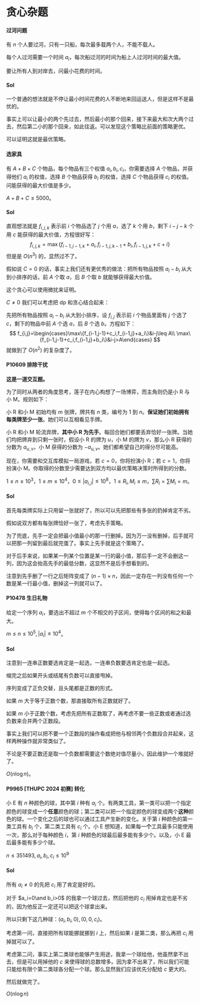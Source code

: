 # 贪心杂题

#### 过河问题

有 $n$ 个人要过河，只有一只船，每次最多载两个人，不能不载人。

每个人过河需要一个时间 $a_i$，每次船过河的时间为船上人过河时间的最大值。

要让所有人到对岸去，问最小花费的时间。















#### Sol

一个普通的想法就是不停让最小时间花费的人不断地来回运送人，但是这样不是最优的。

事实上可以让最小的两个先过去，然后最小的那个回来，接下来最大和次大两个过去，然后第二小的那个回来，如此往返。可以发现这个策略比前面的策略更优。

可以证明这就是最优策略。





#### 选家具

有 $A+B+C$ 个物品，每个物品有三个权值 $a_i,b_i,c_i$，你需要选择 $A$ 个物品，并获得他们 $a_i$ 的权值，选择 $B$ 个物品获得 $b_i$ 的权值，选择 $C$ 个物品获得 $c_i$ 的权值。问能获得的最大价值是多少。

$A+B+C\leq5000$。

















#### Sol

直观想法就是 $f_{i,j,k}$ 表示前 $i$ 个物品选了 $j$ 个用 $a$，选了 $k$ 个用 $b$，剩下 $i-j-k$ 个用 $c$ 能获得的最大价值，方程很好写：
$$
f_{i,j,k}=\max\{f_{i-1,j-1,k}+a_i,f_{i-1,j,k-1}+b_i,f_{i-1,j,k}+c+i\}
$$
但是是 $O(n^3)$ 的，显然过不了。

假如说 $C=0$ 的话，事实上我们还有更优秀的做法：把所有物品按照 $a_i-b_i$ 从大到小排序的话，前 $A$ 个取 $a$，后 $B$ 个取 $b$ 就能够获得最大价值。

这个贪心可以使用微扰来证明。

$C\not=0$ 我们可以考虑把 dp 和贪心结合起来：

先把所有物品按照 $a_i-b_i$ 从大到小排序，设 $f_{i,j}$ 表示前 $i$ 个物品里面有 $j$ 个选了 $c$，剩下的物品中前 $A$ 个选 $a$，后 $B$ 个选 $b$。方程如下：
$$
f_{i,j}=\begin{cases}\max\{f_{i-1,j-1}+c_i,f_{i-1,j}+a_i\}&i-j\leq A\\
\max\{f_{i-1,j-1}+c_i,f_{i-1,j}+b_i\}&i-j>A\end{cases}
$$
就做到了 $O(n^2)$ 的复杂度了。









#### P10609 排除干扰

**这是一道交互题。**

为了同时从两者的角度思考，莲子在内心构想了一场博弈，而主角则仍是小 R 与小 M，规则如下：

小 R 和小 M 初始均有 $m$ 张牌，牌共有 $n$ 类，编号为 $1$ 到 $n$。**保证她们初始拥有每类牌至少一张**。她们可以互相看见手牌。

小 R 和小 M 轮流弃牌，**其中小 R 为先手**。每回合她们都要丢弃恰好一张牌。当她们均把牌弃到只剩一张时，假设小 R 的牌为 $u$，小 M 的牌为 $v$，那么小 R 获得的分数为 $a_{u,v}$，小 M 获得的分数为 $-a_{u,v}$。她们都希望自己的得分尽可能高。

现在，你需要和交互库模拟一局游戏，若 $c=0$，你将扮演小 R；若 $c=1$，你将扮演小 M。你取得的分数至少需要达到双方均以最优策略决策时所得到的分数。

$1\le n\le 10^3$，$1\le m\le 10^4$，$0\le |a_{i,j}|\le 10^8$，$1\le R_i,M_i \le m$，$\sum R_i = \sum M_i = m$。















#### Sol

首先每类牌实际上只用留一张就好了，所以可以先把那些有多张的扔掉肯定不劣。

假如说双方都有每张牌恰好一张了，考虑先手策略。

为了兜底，先手一定会把最小值最小的那一行删掉。因为万一没有删掉，后手就可以把那一列留到最后就完蛋了。事实上先手就是这个策略了。

对于后手来说，如果某一列某个位置是某一行的最小值，那后手一定不会删这一列，因为这会抬高先手的最低分数，这显然不是后手想看到的。

注意到先手删了一行之后矩阵变成了 $(n-1)\times n$，因此一定存在一列没有任何一个数是某一行最小值，删掉这一列就可以了。



















#### P10478 生日礼物

给定一个序列 $a_i$，要选出不超过 $m$ 个不相交的子区间，使得每个区间的和之和最大。

$m\leq n\leq10^5,|a_i|\leq10^4$。















#### Sol

注意到一连串正数要选肯定是一起选，一连串负数要选肯定也是一起选。

缩完之后如果开头或结尾有负数可以直接甩掉。

序列变成了正负交替，且头尾都是正数的形式。

如果 $m$ 大于等于正数个数，那直接取所有正数就好了。

如果 $m$ 小于正数个数，考虑先把所有正数取了，再考虑不要一些正数或者通过选负数来合并两个正数段。

事实上我们可以把不要一个正数段的操作看成把他与相邻两个负数段合并起来，这样两种操作就非常类似了。

不论是不要正数还是取一个负数都需要这个数绝对值尽量小，因此维护一个堆就好了。

$O(n\log n)$。















#### P9965 [THUPC 2024 初赛] 转化

小 E 有 $n$ 种颜色的球，其中第 $i$ 种有 $a_i$ 个。有两类工具，第一类可以把一个指定颜色的球变成一个**任意**颜色的球；第二类可以把一个指定颜色的球变成两个**这种**颜色的球。一个变化之后的球也可以通过工具产生新的变化。关于第 $i$ 种颜色的第一类工具有 $b_i$ 个，第二类工具有 $c_i$ 个。小 E 想知道，如果每一**个**工具最多只能使用一次，那么对于每种颜色 $i$，第 $i$ 种颜色的球最后最多能有多少个。以及，小 E 最后最多能有多少个球。

$n\leq 351493,a_i,b_i,c_i\leq10^9$



















#### Sol

所有 $a_i\not=0$ 的先把 $c_i$ 用了肯定是好的。

对于 $a_i=0\and b_i>0$ 的我拿一个球过去，然后把他的 $c_i$ 用掉肯定也是不劣的，因为他反正一定还可以把这个球拿出来。

所以只剩下这几种球：$(a_i,b_i,0),(0,0,c_i)$。

考虑第一问，直接把所有球能挪就挪到 $i$ 上，然后如果 $i$ 是第二类，那么再把 $c_i$ 用掉就可以了。

考虑第二问，事实上第二类球也能够产生用途，我拿一个球给他，他虽然拿不出去，但是可以用掉他的 $c$ 来使得球的总数增多。因为拿不出来了，所以我们可能只能给有限个第二类球各分配一个球。那么显然我们应该优先分配给 $c$ 更大的。

然后就做完了。

$O(n\log n)$


